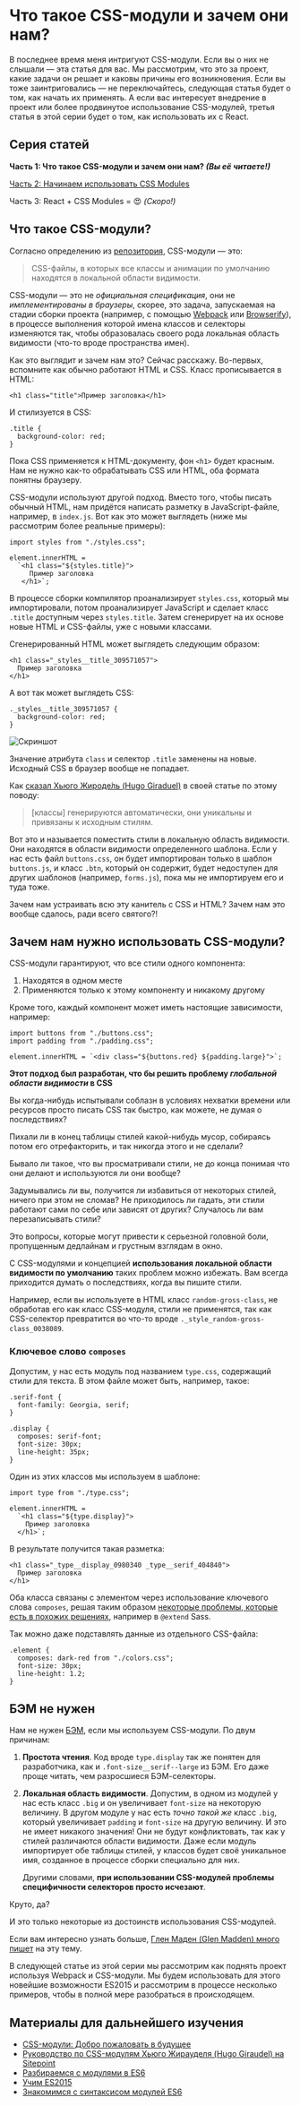 # Что такое CSS-модули и зачем они нам?

В последнее время меня интригуют CSS-модули. Если вы о них не слышали — эта
статья для вас. Мы рассмотрим, что это за проект, какие задачи он решает 
и каковы причины его возникновения. Если вы тоже заинтриговались — не переключайтесь, 
следующая статья будет о том, как начать их применять. А если вас интересует внедрение 
в проект или более продвинутое использование CSS-модулей, третья статья в этой 
серии будет о том, как использовать их c React. 


## Серия статей

**Часть 1: Что такое CSS-модули и зачем они нам? *(Вы её читаете!)***  

[Часть 2: Начинаем использовать CSS Modules][11]

Часть 3: React + CSS Modules = 😍 *(Скоро!)* 


## Что такое CSS-модули?

Согласно определению из [репозитория][1], CSS-модули — это:

> CSS-файлы, в которых все классы и анимации  по умолчанию находятся 
> в локальной области видимости.

CSS-модули — это не *официальная спецификация*, они не *имплементированы в браузеры*, 
скорее, это задача, запускаемая на стадии сборки проекта (например, с помощью 
[Webpack][2] или [Browserify][3]), в процессе выполнения которой имена классов 
и селекторы изменяются так, чтобы образовалась своего рода локальная область 
видимости (что-то вроде пространства имен).

Как это выглядит и зачем нам это? Сейчас расскажу. Во-первых, вспомните как 
обычно работают HTML и CSS. Класс прописывается в HTML:

    <h1 class="title">Пример заголовка</h1>

И стилизуется в CSS:

    .title {
      background-color: red;
    }

Пока CSS применяется к HTML-документу, фон `<h1>` будет красным. Нам
не нужно как-то обрабатывать CSS или HTML, оба формата понятны браузеру.

CSS-модули используют другой подход. Вместо того, чтобы писать обычный HTML, 
нам придётся написать разметку в JavaScript-файле, например, в `index.js`. 
Вот как это может выглядеть (ниже мы рассмотрим более реальные примеры):

    import styles from "./styles.css";
      
    element.innerHTML = 
      `<h1 class="${styles.title}">
         Пример заголовка
       </h1>`;

В процессе сборки компилятор проанализирует `styles.css`, который мы импортировали, 
потом проанализирует JavaScript и сделает класс `.title` доступным через 
`styles.title`. Затем сгенерирует на их основе новые HTML и CSS-файлы, 
уже с новыми классами.

Сгенерированный HTML может выглядеть следующим образом:

    <h1 class="_styles__title_309571057">
      Пример заголовка
    </h1>

А вот так может выглядеть CSS:

    ._styles__title_309571057 {
      background-color: red;
    }

![Скриншот][Инспектор, в котором показан сгенерированный HTML]

Значение атрибута `class` и селектор `.title` заменены на новые. Исходный CSS 
в браузер вообще не попадает.

Как [сказал Хьюго Жироде́ль  (Hugo Giraduel)][5] в своей статье по этому поводу:

> [классы] генерируются автоматически, они уникальны и привязаны к исходным
> стилям.

Вот это и называется поместить стили в локальную область видимости. Они находятся
в области видимости определенного шаблона. Если у нас есть файл `buttons.css`,
он будет импортирован только в шаблон `buttons.js`, и класс `.btn`, который он
содержит, будет недоступен для других шаблонов (например, `forms.js`), пока мы 
не импортируем его и туда тоже.

Зачем нам устраивать всю эту канитель с CSS и HTML? Зачем нам это вообще сдалось,
ради всего святого?!


## Зачем нам нужно использовать CSS-модули?

CSS-модули гарантируют, что все стили одного компонента:

1. Находятся в одном месте
2. Применяются только к этому компоненту и никакому другому

Кроме того, каждый компонент может иметь настоящие зависимости, например:

    import buttons from "./buttons.css";
    import padding from "./padding.css";
    
    element.innerHTML = `<div class="${buttons.red} ${padding.large}">`;

**Этот подход был разработан, что бы решить проблему *глобальной области 
видимости* в CSS**

Вы когда-нибудь испытывали соблазн в условиях нехватки времени или ресурсов просто 
писать CSS так быстро, как можете, не думая о последствиях?

Пихали ли в конец таблицы стилей какой-нибудь мусор, собираясь потом 
его отрефакторить, и так никогда этого и не сделали?

Бывало ли такое, что вы просматривали стили, не до конца понимая что они 
делают и используются ли они вообще?

Задумывались ли вы, получится ли избавиться от некоторых стилей, ничего при
этом не сломав? Не приходилось ли гадать, эти стили работают сами по себе 
или зависят от других? Случалось ли вам перезаписывать стили?

Это вопросы, которые могут привести к серьезной головной боли, 
пропущенным дедлайнам и грустным взглядам в окно. 

С CSS-модулями и концепцией **использования локальной области видимости 
по умолчанию** таких проблем можно избежать. Вам всегда 
приходится думать о последствиях, когда вы пишите стили.

Например, если вы используете в HTML класс `random-gross-class`, не обработав его 
как класс CSS-модуля, стили не применятся, так как CSS-селектор превратится 
во что-то вроде `._style_random-gross-class_0038089`.


### Ключевое слово `composes`

Допустим, у нас есть модуль под названием `type.css`, содержащий стили для текста.
В этом файле может быть, например, такое:

    .serif-font {
      font-family: Georgia, serif;
    }
    
    .display {
      composes: serif-font;
      font-size: 30px;
      line-height: 35px;
    }

Один из этих классов мы используем в шаблоне:

    import type from "./type.css";
    
    element.innerHTML = 
      `<h1 class="${type.display}">
        Пример заголовка
      </h1>`;

В результате получится такая разметка: 

    <h1 class="_type__display_0980340 _type__serif_404840">
      Пример заголовка
    </h1>

Оба класса связаны с элементом через использование ключевого слова `composes`, 
решая таким образом [некоторые проблемы, которые есть в похожих решениях][6], 
например в `@extend` Sass.

Так можно даже подставлять данные из отдельного CSS-файла:

    .element {
      composes: dark-red from "./colors.css";
      font-size: 30px;
      line-height: 1.2;
    }


## БЭМ не нужен

Нам не нужен [БЭМ][7], если мы используем CSS-модули. По двум причинам:

1. **Простота чтения**. Код вроде `type.display` так же понятен для разработчика, 
  как и `.font-size__serif--large` из БЭМ. Его даже проще читать, чем разросшиеся
  БЭМ-селекторы.

2. **Локальная область видимости**. Допустим, в одном из модулей у нас есть 
  класс `.big`  и он увеличивает `font-size` на некоторую величину. 
  В другом модуле у нас есть *точно такой же* класс `.big`, который 
  увеличивает `padding` и `font-size` на другую величину. 
  И это не имеет никакого значения! Они не будут конфликтовать, 
  так как у стилей различаются области видимости. Даже если модуль импортирует обе
  таблицы стилей, у классов будет своё уникальное имя, созданное в процессе сборки 
  специально для них.

   Другими словами, **при использовании CSS-модулей проблемы специфичности селекторов
   просто исчезают**.

Круто, да? 

И это только некоторые из достоинств использования CSS-модулей.

Если вам интересно узнать больше, [Глен Маден (Glen Madden) много пишет][8]
на эту тему.

В следующей статье из этой серии мы рассмотрим как поднять проект используя Webpack и 
CSS-модули. Мы будем использовать для этого новейшие возможности ES2015 и 
рассмотрим в процессе несколько примеров, чтобы в полной мере разобраться в
происходящем. 

## Материалы для дальнейшего изучения

* [CSS-модули: Добро пожаловать в будущее][8]
* [Руководство по CSS-модулям Хьюго Жирауделя (Hugo Giraudel) на Sitepoint][5]
* [Разбираемся с модулями в ES6][9]
* [Учим ES2015][4]
* [Знакомимся с синтаксисом модулей ES6][10]


 [1]: https://github.com/css-modules/css-modules
 [2]: https://webpack.github.io/
 [3]: http://browserify.org/
 [4]: https://css-tricks.com/lets-learn-es2015
 [5]: http://www.sitepoint.com/understanding-css-modules-methodology/
 [6]: http://www.sitepoint.com/avoid-sass-extend/
 [7]: https://css-tricks.com/bem-101/
 [8]: http://glenmaddern.com/articles/css-modules
 [9]: http://www.sitepoint.com/understanding-es6-modules/
 [10]: https://github.com/ModuleLoader/es6-module-loader/wiki/Brief-Overview-of-ES6-Module-syntax
 [11]: https://css-tricks.com/css-modules-part-2-getting-started/

 [Инспектор, в котором показан сгенерированный HTML]: img/devtools.png "Инспектор, в котором показан сгенерированный HTML"
